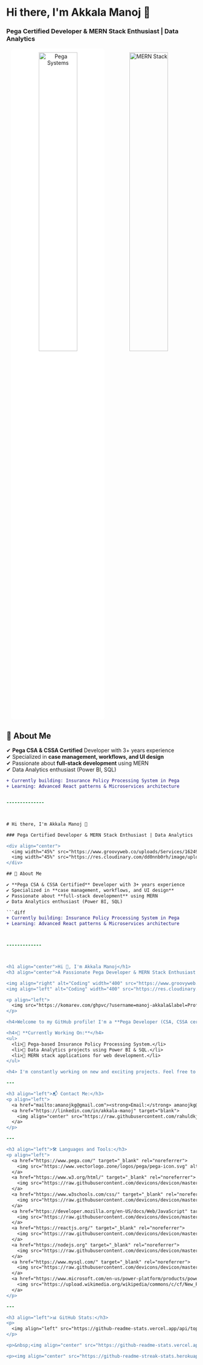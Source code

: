 # Hi there, I'm Akkala Manoj 👋

### Pega Certified Developer & MERN Stack Enthusiast | Data Analytics

<div align="center">
  <img width="45%" src="[https://www.pega.com/sites/pega.com/files/styles/max_1300x1300/public/2021-10/pega-logo-blue.png](https://www.google.com/imgres?q=pega%20systems&imgurl=https%3A%2F%2Fwww.drupal.org%2Ffiles%2Fstyles%2Fgrid-4-2x%2Fpublic%2Fpega_logo_vertical_positive_rgb%2520%25285%2529.png%3Fitok%3DxJFFRCBE&imgrefurl=https%3A%2F%2Fwww.drupal.org%2Fpegasystems&docid=4z2_Htz2Oti7DM&tbnid=nrfuYspfyw5whM&vet=12ahUKEwj-9MjAobKMAxVOU2wGHSAJMAsQM3oECBUQAA..i&w=600&h=538&hcb=2&ved=2ahUKEwj-9MjAobKMAxVOU2wGHSAJMAsQM3oECBUQAA)" alt="Pega Systems" style="background:white;padding:10px;border-radius:8px;">
  <img width="45%" src="https://www.groovyweb.co/uploads/Services/1624939546-3%20MERN%20Stack%20Developer.png" alt="MERN Stack">
</div>

## 🚀 About Me

✔ **Pega CSA & CSSA Certified** Developer with 3+ years experience  
✔ Specialized in **case management, workflows, and UI design**  
✔ Passionate about **full-stack development** using MERN  
✔ Data Analytics enthusiast (Power BI, SQL)  

```diff
+ Currently building: Insurance Policy Processing System in Pega
+ Learning: Advanced React patterns & Microservices architecture


--------------



# Hi there, I'm Akkala Manoj 👋

### Pega Certified Developer & MERN Stack Enthusiast | Data Analytics

<div align="center">
  <img width="45%" src="https://www.groovyweb.co/uploads/Services/1624939546-3%20MERN%20Stack%20Developer.png" alt="MERN Stack">
  <img width="45%" src="https://res.cloudinary.com/dd0nnb0rh/image/upload/v1683690525/1_J_EXEmUkOcg-rgzJudUhZQ_z6txfv.png" alt="Pega Developer">
</div>

## 🚀 About Me

✔ **Pega CSA & CSSA Certified** Developer with 3+ years experience  
✔ Specialized in **case management, workflows, and UI design**  
✔ Passionate about **full-stack development** using MERN  
✔ Data Analytics enthusiast (Power BI, SQL)  

```diff
+ Currently building: Insurance Policy Processing System in Pega
+ Learning: Advanced React patterns & Microservices architecture



-------------



<h1 align="center">Hi 👋, I'm Akkala Manoj</h1>
<h3 align="center">A Passionate Pega Developer & MERN Stack Enthusiast from India</h3>

<img align="right" alt="Coding" width="400" src="https://www.groovyweb.co/uploads/Services/1624939546-3%20MERN%20Stack%20Developer.png">
<img align="left" alt="Coding" width="400" src="https://res.cloudinary.com/dd0nnb0rh/image/upload/v1683690525/1_J_EXEmUkOcg-rgzJudUhZQ_z6txfv.png">

<p align="left"> 
  <img src="https://komarev.com/ghpvc/?username=manoj-akkala&label=Profile%20views&color=0e75b6&style=flat" alt="manoj-akkala" /> 
</p>

<h4>Welcome to my GitHub profile! I'm a **Pega Developer (CSA, CSSA certified)** with experience in **Pega PRPC, MERN stack web development, and Data Analytics**. I specialize in building case management applications in Pega and have hands-on experience in UI design, workflows, and automation.</h4>

<h4>🚀 **Currently Working On:**</h4>
<ul>
  <li>🔹 Pega-based Insurance Policy Processing System.</li>
  <li>🔹 Data Analytics projects using Power BI & SQL.</li>
  <li>🔹 MERN stack applications for web development.</li>
</ul>

<h4> I'm constantly working on new and exciting projects. Feel free to browse my repositories, leave feedback, and connect with me if you're interested in collaborating.</h4>

---

<h3 align="left">📬 Contact Me:</h3>
<p align="left">
  <a href="mailto:amanojkg@gmail.com"><strong>Email:</strong> amanojkg@gmail.com</a><br>
  <a href="https://linkedin.com/in/akkala-manoj" target="blank">
    <img align="center" src="https://raw.githubusercontent.com/rahuldkjain/github-profile-readme-generator/master/src/images/icons/Social/linked-in-alt.svg" alt="akkala manoj" height="30" width="40" />
  </a>
</p>

---

<h3 align="left">🛠️ Languages and Tools:</h3>
<p align="left">
  <a href="https://www.pega.com/" target="_blank" rel="noreferrer"> 
    <img src="https://www.vectorlogo.zone/logos/pega/pega-icon.svg" alt="Pega PRPC" width="40" height="40"/> 
  </a>
  <a href="https://www.w3.org/html/" target="_blank" rel="noreferrer"> 
    <img src="https://raw.githubusercontent.com/devicons/devicon/master/icons/html5/html5-original-wordmark.svg" alt="HTML5" width="40" height="40"/> 
  </a> 
  <a href="https://www.w3schools.com/css/" target="_blank" rel="noreferrer"> 
    <img src="https://raw.githubusercontent.com/devicons/devicon/master/icons/css3/css3-original-wordmark.svg" alt="CSS3" width="40" height="40"/> 
  </a> 
  <a href="https://developer.mozilla.org/en-US/docs/Web/JavaScript" target="_blank" rel="noreferrer"> 
    <img src="https://raw.githubusercontent.com/devicons/devicon/master/icons/javascript/javascript-original.svg" alt="JavaScript" width="40" height="40"/> 
  </a> 
  <a href="https://reactjs.org/" target="_blank" rel="noreferrer"> 
    <img src="https://raw.githubusercontent.com/devicons/devicon/master/icons/react/react-original-wordmark.svg" alt="React" width="40" height="40"/> 
  </a> 
  <a href="https://nodejs.org" target="_blank" rel="noreferrer"> 
    <img src="https://raw.githubusercontent.com/devicons/devicon/master/icons/nodejs/nodejs-original-wordmark.svg" alt="Node.js" width="40" height="40"/> 
  </a> 
  <a href="https://www.mysql.com/" target="_blank" rel="noreferrer"> 
    <img src="https://raw.githubusercontent.com/devicons/devicon/master/icons/mysql/mysql-original-wordmark.svg" alt="MySQL" width="40" height="40"/> 
  </a> 
  <a href="https://www.microsoft.com/en-us/power-platform/products/power-bi" target="_blank" rel="noreferrer"> 
    <img src="https://upload.wikimedia.org/wikipedia/commons/c/cf/New_Power_BI_Logo.svg" alt="Power BI" width="40" height="40"/> 
  </a>
</p>

---

<h3 align="left">📊 GitHub Stats:</h3>
<p>
  <img align="left" src="https://github-readme-stats.vercel.app/api/top-langs?username=manoj-akkala&show_icons=true&locale=en&layout=compact" alt="manoj-akkala" />
</p>

<p>&nbsp;<img align="center" src="https://github-readme-stats.vercel.app/api?username=manoj-akkala&show_icons=true&locale=en" alt="manoj-akkala" /></p>

<p><img align="center" src="https://github-readme-streak-stats.herokuapp.com/?user=manoj-akkala&" alt="manoj-akkala" /></p>



